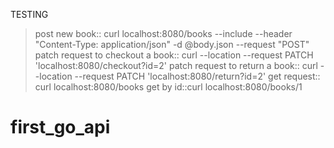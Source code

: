 TESTING

> post new book:: curl localhost:8080/books --include --header "Content-Type: application/json" -d @body.json --request "POST"
> patch request to checkout a book:: curl --location --request PATCH 'localhost:8080/checkout?id=2'
> patch request to return a book:: curl --location --request PATCH 'localhost:8080/return?id=2'
> get request:: curl localhost:8080/books
> get by id::curl localhost:8080/books/1

# first_go_api
